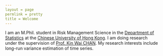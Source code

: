 ```yaml
---
layout = page
permlink = pretty
title = Welcome
---
```


I am an M.Phil. student in Risk Management Science in the [Department of Statistics](https://www.sta.cuhk.edu.hk) at the [Chinese University of Hong Kong](https://www.cuhk.edu.hk/english/index.html). I am doing research under the supervision of [Prof. Kin Wai CHAN](https://sites.google.com/site/kwchankeith/home?authuser=0). My research interests include long-run variance estimation of time series.
